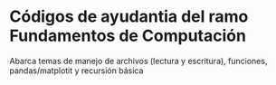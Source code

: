 # Códigos de ayudantia del ramo Fundamentos de Computación

Abarca temas de manejo de archivos (lectura y escritura), funciones, pandas/matplotit y recursión básica
